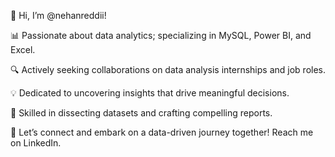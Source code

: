 👋 Hi, I’m @nehanreddii!

📊 Passionate about data analytics; specializing in MySQL, Power BI, and Excel.

🔍 Actively seeking collaborations on data analysis internships and job roles.

💡 Dedicated to uncovering insights that drive meaningful decisions.

🌟 Skilled in dissecting datasets and crafting compelling reports.

🔗 Let’s connect and embark on a data-driven journey together! Reach me on LinkedIn.


<!---
nehanreddii/nehanreddii is a ✨ special ✨ repository because its `README.md` (this file) appears on your GitHub profile.
You can click the Preview link to take a look at your changes.
--->
